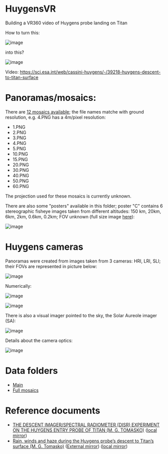 # HuygensVR
Building a VR360 video of Huygens probe landing on Titan


How to turn this:

![image](https://user-images.githubusercontent.com/1620953/214508603-b539e178-d033-45e8-85cc-63eee6f3d0df.png)


into this?

![image](https://user-images.githubusercontent.com/1620953/214508571-1608d290-8191-4bbd-aa4d-99cd73fb7ed3.png)

Video: https://sci.esa.int/web/cassini-huygens/-/39218-huygens-descent-to-titan-surface

# Panoramas/mosaics:

There are [12 mosaics available](https://archives.esac.esa.int/psa/ftp/CASSINI-HUYGENS/DISR/HP-SSA-DISR-2-3-EDR-RDR-V1.3/EXTRAS/MOSAICS/MOSIACS_PNG/); the file names matche with ground resolution, e.g. 4.PNG has a 4m/pixel resolution:

- 1.PNG
- 2.PNG
- 3.PNG
- 4.PNG
- 5.PNG
- 10.PNG
- 15.PNG
- 20.PNG
- 30.PNG
- 40.PNG
- 50.PNG
- 60.PNG

The projection used for these mosaics is currently unknown.

There are also some "posters" available in this folder; poster "C" contains 6 stereographic fisheye images taken from different altitudes: 150 km, 20km, 6km, 2km, 0.6km, 0.2km; FOV unknown (full size image [here](https://archives.esac.esa.int/psa/ftp/CASSINI-HUYGENS/DISR/HP-SSA-DISR-2-3-EDR-RDR-V1.3/EXTRAS/POSTERS/POSTER_C.JPG)):

![image](https://user-images.githubusercontent.com/1620953/214520292-b3a77897-5aff-4b14-a3fd-28b921fffc85.png)



# Huygens cameras

Panoramas were created from images taken from 3 cameras: HRI, LRI, SLI; their FOVs are represented in picture below:

![image](https://user-images.githubusercontent.com/1620953/214509962-9c37b7c6-9592-4bfb-a257-8d8c25cbcdc0.png)

Numerically:

![image](https://user-images.githubusercontent.com/1620953/214510628-50ac2deb-0833-49fd-ad6d-e5bc37b4471f.png)

![image](https://user-images.githubusercontent.com/1620953/214511341-420db227-4fec-48b8-90f7-1706f7bd570d.png)

There is also a visual imager pointed to the sky, the Solar Aureole imager (SA):

![image](https://user-images.githubusercontent.com/1620953/214511724-282fddda-5f2c-4c33-b8e4-58f4e5dd1036.png)

Details about the camera optics:

![image](https://user-images.githubusercontent.com/1620953/214523232-13005e4c-4b84-4fc2-9243-61cce64cb048.png)


# Data folders
- [Main](https://archives.esac.esa.int/psa/ftp/CASSINI-HUYGENS/DISR/)
- [Full mosaics](https://archives.esac.esa.int/psa/ftp/CASSINI-HUYGENS/DISR/HP-SSA-DISR-2-3-EDR-RDR-V1.3/EXTRAS/MOSAICS/MOSIACS_PNG/)

# Reference documents

- [THE DESCENT IMAGER/SPECTRAL RADIOMETER (DISR) EXPERIMENT ON THE HUYGENS ENTRY PROBE OF TITAN (M. G. TOMASKO)](https://archives.esac.esa.int/psa/ftp/CASSINI-HUYGENS/DISR/HP-SSA-DISR-2-3-EDR-RDR-V1.3/DOCUMENT/DISR_SUPPORTING_DOCUMENTS/SPACE_SCIENCE_REVIEW/SSR.PDF)  ([local mirror](https://github.com/jumpjack/HuygensVR/blob/main/THE%20DESCENT%20IMAGER-SPECTRAL%20RADIOMETER%20(DISR)%20EXPERIMENT%20ON%20THE%20HUYGENS%20ENTRY%20PROBE%20OF%20TITAN.PDF))
- [Rain, winds and haze during the Huygens probe’s descent to Titan’s surface (M. G. Tomasko)](https://archives.esac.esa.int/psa/ftp/CASSINI-HUYGENS/DISR/HP-SSA-DISR-2-3-EDR-RDR-V1.3/DOCUMENT/DISR_SUPPORTING_DOCUMENTS/SPACE_SCIENCE_REVIEW/SSR.PDF) ([External mirror](https://www.academia.edu/en/18515156/Rain_winds_and_haze_during_the_Huygens_probes_descent_to_Titans_surface)) ([local mirror](https://github.com/jumpjack/HuygensVR/blob/main/Rain_winds_and_haze_during_the_Huygens_p.pdf))

